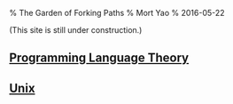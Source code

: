 % The Garden of Forking Paths
% Mort Yao
% 2016-05-22

(This site is still under construction.)

## [Programming Language Theory](plt)

## [Unix](unix)
